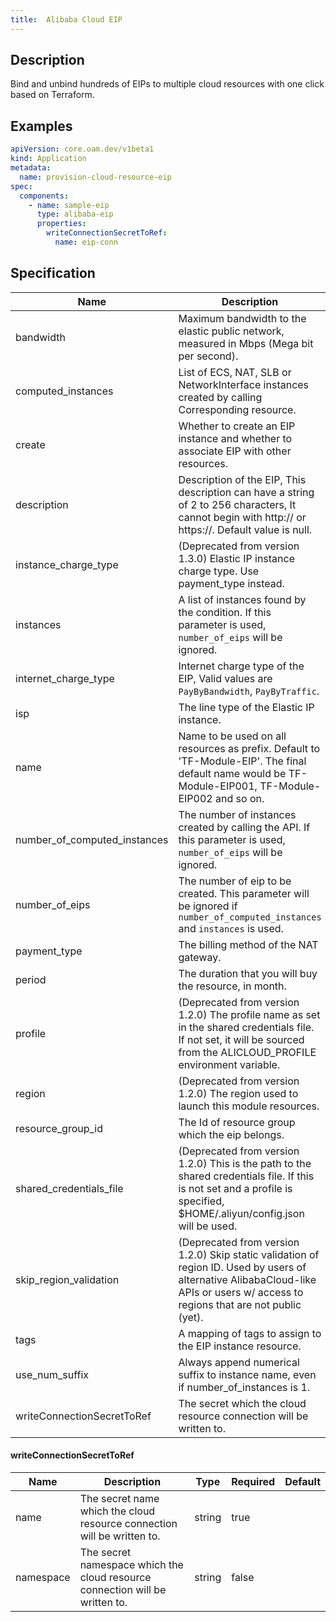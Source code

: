 ```yaml
---
title:  Alibaba Cloud EIP
---
```


## Description

Bind and unbind hundreds of EIPs to multiple cloud resources with one click based on Terraform.

## Examples

```yaml
apiVersion: core.oam.dev/v1beta1
kind: Application
metadata:
  name: provision-cloud-resource-eip
spec:
  components:
    - name: sample-eip
      type: alibaba-eip
      properties:
        writeConnectionSecretToRef:
          name: eip-conn
```

## Specification


 Name | Description | Type | Required | Default 
 ------------ | ------------- | ------------- | ------------- | ------------- 
 bandwidth | Maximum bandwidth to the elastic public network, measured in Mbps (Mega bit per second). | number | false |  
 computed_instances | List of ECS, NAT, SLB or NetworkInterface instances created by calling Corresponding ​​resource. | list(object({\n    instance_type = string\n    instance_ids  = list(string)\n    private_ips   = list(string)\n  })) | false |  
 create | Whether to create an EIP instance and whether to associate EIP with other resources. | bool | false |  
 description | Description of the EIP, This description can have a string of 2 to 256 characters, It cannot begin with http:// or https://. Default value is null. | string | false |  
 instance_charge_type | (Deprecated from version 1.3.0) Elastic IP instance charge type. Use payment_type instead. | string | false |  
 instances | A list of instances found by the condition. If this parameter is used, `number_of_eips` will be ignored. | list(object({\n    instance_type = string\n    instance_ids  = list(string)\n    private_ips   = list(string)\n  })) | false |  
 internet_charge_type | Internet charge type of the EIP, Valid values are `PayByBandwidth`, `PayByTraffic`. | string | false |  
 isp | The line type of the Elastic IP instance. | string | false |  
 name | Name to be used on all resources as prefix. Default to 'TF-Module-EIP'. The final default name would be TF-Module-EIP001, TF-Module-EIP002 and so on. | string | false |  
 number_of_computed_instances | The number of instances created by calling the API. If this parameter is used, `number_of_eips` will be ignored. | number | false |  
 number_of_eips | The number of eip to be created. This parameter will be ignored if `number_of_computed_instances` and `instances` is used. | number | false |  
 payment_type | The billing method of the NAT gateway. | string | false |  
 period | The duration that you will buy the resource, in month. | number | false |  
 profile | (Deprecated from version 1.2.0) The profile name as set in the shared credentials file. If not set, it will be sourced from the ALICLOUD_PROFILE environment variable. | string | false |  
 region | (Deprecated from version 1.2.0) The region used to launch this module resources. | string | false |  
 resource_group_id | The Id of resource group which the eip belongs. | string | false |  
 shared_credentials_file | (Deprecated from version 1.2.0) This is the path to the shared credentials file. If this is not set and a profile is specified, $HOME/.aliyun/config.json will be used. | string | false |  
 skip_region_validation | (Deprecated from version 1.2.0) Skip static validation of region ID. Used by users of alternative AlibabaCloud-like APIs or users w/ access to regions that are not public (yet). | bool | false |  
 tags | A mapping of tags to assign to the EIP instance resource. | map(string) | false |  
 use_num_suffix | Always append numerical suffix to instance name, even if number_of_instances is 1. | bool | false |  
 writeConnectionSecretToRef | The secret which the cloud resource connection will be written to. | [writeConnectionSecretToRef](#writeConnectionSecretToRef) | false |  


#### writeConnectionSecretToRef

 Name | Description | Type | Required | Default 
 ------------ | ------------- | ------------- | ------------- | ------------- 
 name | The secret name which the cloud resource connection will be written to. | string | true |  
 namespace | The secret namespace which the cloud resource connection will be written to. | string | false |  
